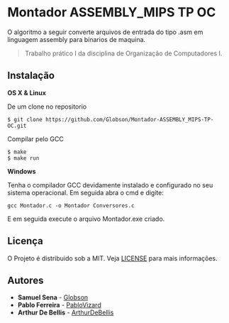 # Montador ASSEMBLY_MIPS TP OC
O algoritmo a seguir converte arquivos de entrada do tipo .asm em linguagem assembly para binarios de maquina.
[](https://i.imgur.com/1RqcuFB.jpg)
>Trabalho prático I da disciplina de Organização de Computadores I.






## Instalação

**OS X & Linux**

De um clone no repositorio
```
$ git clone https://github.com/Globson/Montador-ASSEMBLY_MIPS-TP-OC.git
```

Compilar pelo GCC
```
$ make
$ make run
```

**Windows**

Tenha o compilador GCC devidamente instalado e configurado no seu sistema operacional. Em seguida abra o cmd e digite:
```
gcc Montador.c -o Montador Conversores.c
```
E em seguida execute o arquivo Montador.exe criado.

## Licença

O Projeto é distribuido sob a MIT.
Veja [LICENSE](https://github.com/Globson/Montador-ASSEMBLY_MIPS-TP-OC/blob/master/LICENSE) para mais informações.



## Autores


* **Samuel Sena** - [Globson](https://github.com/Globson)
* **Pablo Ferreira**  - [PabloVizard](https://github.com/PabloVizard)
* **Arthur De Bellis** - [ArthurDeBellis](https://github.com/ArthurDeBellis)
